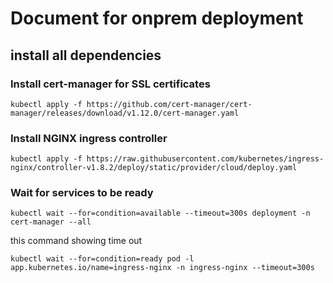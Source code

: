 # Document for onprem deployment 
## install all dependencies
### Install cert-manager for SSL certificates
```
kubectl apply -f https://github.com/cert-manager/cert-manager/releases/download/v1.12.0/cert-manager.yaml
```
### Install NGINX ingress controller
```
kubectl apply -f https://raw.githubusercontent.com/kubernetes/ingress-nginx/controller-v1.8.2/deploy/static/provider/cloud/deploy.yaml
```
### Wait for services to be ready
```
kubectl wait --for=condition=available --timeout=300s deployment -n cert-manager --all
```
this command showing time out 
```
kubectl wait --for=condition=ready pod -l app.kubernetes.io/name=ingress-nginx -n ingress-nginx --timeout=300s
```

